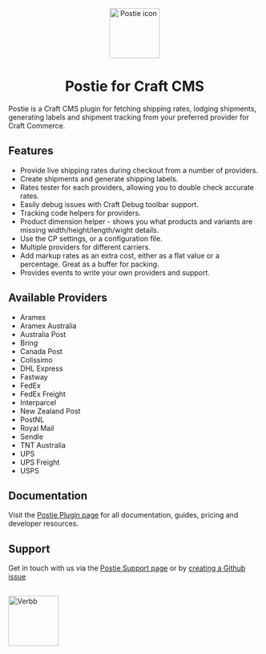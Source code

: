 <p align="center"><img src="https://verbb.imgix.net/plugins/postie/postie-icon.svg" width="100" height="100" alt="Postie icon"></p>
<h1 align="center">Postie for Craft CMS</h1>

Postie is a Craft CMS plugin for fetching shipping rates, lodging shipments, generating labels and shipment tracking from your preferred provider for Craft Commerce.

## Features
- Provide live shipping rates during checkout from a number of providers.
- Create shipments and generate shipping labels.
- Rates tester for each providers, allowing you to double check accurate rates.
- Easily debug issues with Craft Debug toolbar support.
- Tracking code helpers for providers.
- Product dimension helper - shows you what products and variants are missing width/height/length/wight details.
- Use the CP settings, or a configuration file.
- Multiple providers for different carriers.
- Add markup rates as an extra cost, either as a flat value or a percentage. Great as a buffer for packing.
- Provides events to write your own providers and support.

## Available Providers
- Aramex
- Aramex Australia
- Australia Post
- Bring
- Canada Post
- Colissimo
- DHL Express
- Fastway
- FedEx
- FedEx Freight
- Interparcel
- New Zealand Post
- PostNL
- Royal Mail
- Sendle
- TNT Australia
- UPS
- UPS Freight
- USPS
 
## Documentation
Visit the [Postie Plugin page](https://verbb.io/craft-plugins/postie) for all documentation, guides, pricing and developer resources.

## Support
Get in touch with us via the [Postie Support page](https://verbb.io/craft-plugins/postie/support) or by [creating a Github issue](https://github.com/verbb/postie/issues)

<h2></h2>

<a href="https://verbb.io" target="_blank">
    <img width="100" src="https://verbb.io/assets/img/verbb-pill.svg" alt="Verbb">
</a>
